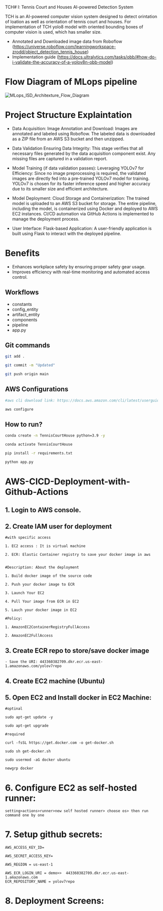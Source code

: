 TCH# I: Tennis Court and Houses AI-powered Detection System

TCH is an AI-powered computer vision system designed to detect orintation of loation as well as orientation of tennis court and houses. For implementation of TCH yolo8 model with oriented bounding boxes of computer vision is used, which has smaller size. 

- Annotated and Downloaded image data from Roboflow (https://universe.roboflow.com/learningworkspace-zrodd/object_detection_tennis_house)
- Implementation guide (https://docs.ultralytics.com/tasks/obb/#how-do-i-validate-the-accuracy-of-a-yolov8n-obb-model)

# Flow Diagram of MLops pipeline

![MLops_ISD_Architexture_Flow_Diagram](https://github.com/data-pioneer/MLops-Industry-Safety-Detection-using-Yolov7/assets/33811437/681cbdbb-8d95-4308-9b6b-3225c81c1488)

# Project Structure Explaintation

- Data Acquisition:
 Image Annotation and Download: Images are annotated and labeled using Roboflow. The labeled data is downloaded as a ZIP file from an AWS S3 bucket and then unzipped.
  
- Data Validation
  Ensuring Data Integrity: This stage verifies that all necessary files generated by the data acquisition component exist. Any missing files are captured in a validation report.

- Model Training (if data validation passes):
 Leveraging YOLOv7 for Efficiency: Since no image preprocessing is required, the validated images are directly fed into a pre-trained YOLOv7 model for training. YOLOv7 is chosen for its faster inference speed and higher accuracy due to its smaller size and efficient architecture.

- Model Deployment:
 Cloud Storage and Containerization: The trained model is uploaded to an AWS S3 bucket for storage. The entire pipeline, including the model, is containerized using Docker and deployed to AWS EC2 instances. CI/CD automation via GitHub Actions is implemented to manage the deployment process.

- User Interface:
 Flask-based Application: A user-friendly application is built using Flask to interact with the deployed pipeline.

# Benefits

- Enhances workplace safety by ensuring proper safety gear usage.
- Improves efficiency with real-time monitoring and automated access control.

## Workflows

 - constants
 - config_entity
 - artifact_entity
 - components
 - pipeline
 - app.py


## Git commands

```bash
git add .

git commit -m "Updated"

git push origin main
```


## AWS Configurations

```bash
#aws cli download link: https://docs.aws.amazon.com/cli/latest/userguide/getting-started-install.html

aws configure
```


## How to run?

```bash
conda create -n TennisCourtHouse python=3.9 -y
```

```bash
conda activate TennisCourtHouse
```

```bash
pip install -r requirements.txt
```

```bash
python app.py
```


# AWS-CICD-Deployment-with-Github-Actions

## 1. Login to AWS console.

## 2. Create IAM user for deployment

	#with specific access

	1. EC2 access : It is virtual machine

	2. ECR: Elastic Container registry to save your docker image in aws


	#Description: About the deployment

	1. Build docker image of the source code

	2. Push your docker image to ECR

	3. Launch Your EC2 

	4. Pull Your image from ECR in EC2

	5. Lauch your docker image in EC2

	#Policy:

	1. AmazonEC2ContainerRegistryFullAccess

	2. AmazonEC2FullAccess

	
## 3. Create ECR repo to store/save docker image
    - Save the URI: 443360382709.dkr.ecr.us-east-1.amazonaws.com/yolov7repo
## 4. Create EC2 machine (Ubuntu) 

## 5. Open EC2 and Install docker in EC2 Machine:
	
	
	#optinal

	sudo apt-get update -y

	sudo apt-get upgrade
	
	#required

	curl -fsSL https://get.docker.com -o get-docker.sh

	sudo sh get-docker.sh

	sudo usermod -aG docker ubuntu

	newgrp docker
	
# 6. Configure EC2 as self-hosted runner:
    setting>actions>runner>new self hosted runner> choose os> then run command one by one


# 7. Setup github secrets:

    AWS_ACCESS_KEY_ID=

    AWS_SECRET_ACCESS_KEY=

    AWS_REGION = us-east-1

    AWS_ECR_LOGIN_URI = demo>>  443360382709.dkr.ecr.us-east-1.amazonaws.com
    ECR_REPOSITORY_NAME = yolov7repo

# 8. Deployment Screens:





